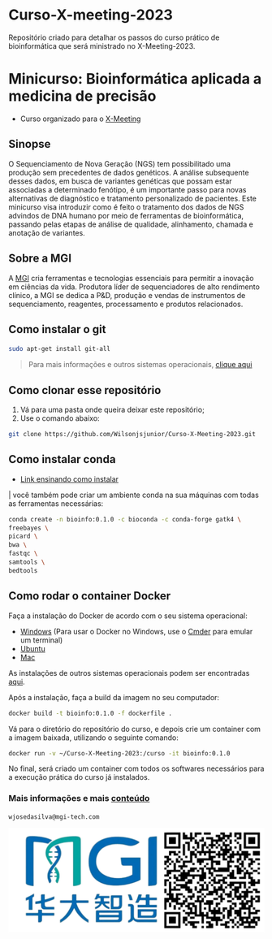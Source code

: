 # Curso-X-meeting-2023

Repositório criado para detalhar os passos do curso prático de bioinformática que será ministrado no X-Meeting-2023.

# Minicurso: Bioinformática aplicada a medicina de precisão

* Curso organizado para o [X-Meeting](https://x-meeting.com/events/2023)

## Sinopse

O Sequenciamento de Nova Geração (NGS) tem possibilitado uma produção sem precedentes de dados genéticos. A análise subsequente desses dados, em busca de variantes genéticas que possam estar associadas a determinado fenótipo, é um importante passo para novas alternativas de diagnóstico e tratamento personalizado de pacientes. Este minicurso visa introduzir como é feito o tratamento dos dados de NGS advindos de DNA humano por meio de ferramentas de bioinformática, passando pelas etapas de análise de qualidade, alinhamento, chamada e anotação de variantes.

## Sobre a MGI

A [MGI](https://en.mgi-tech.com/) cria ferramentas e tecnologias essenciais para permitir a inovação em ciências da vida. Produtora líder de sequenciadores de alto rendimento clínico, a MGI se dedica a P&D, produção e vendas de instrumentos de sequenciamento, reagentes, processamento e produtos relacionados.

## Como instalar o git

```bash
sudo apt-get install git-all
```

> Para mais informações e outros sistemas operacionais, [clique aqui](https://git-scm.com/book/pt-br/v2/Come%C3%A7ando-Instalando-o-Git)

## Como clonar esse repositório

1. Vá para uma pasta onde queira deixar este repositório;
2. Use o comando abaixo:

```bash
git clone https://github.com/Wilsonjsjunior/Curso-X-Meeting-2023.git
```

## Como instalar conda

* [Link ensinando como instalar](https://conda.io/docs/user-guide/install/index.html)

| você também pode criar um ambiente conda na sua máquinas com todas as ferramentas necessárias:

```bash
conda create -n bioinfo:0.1.0 -c bioconda -c conda-forge gatk4 \
freebayes \
picard \
bwa \
fastqc \
samtools \
bedtools
```

## Como rodar o container Docker

Faça a instalação do Docker de acordo com o seu sistema operacional:

* [Windows](https://store.docker.com/editions/community/docker-ce-desktop-windows) (Para usar o Docker no Windows, use o [Cmder](http://cmder.net/) para emular um terminal)
* [Ubuntu](https://store.docker.com/editions/community/docker-ce-server-ubuntu)
* [Mac](https://store.docker.com/editions/community/docker-ce-desktop-mac)

As instalações de outros sistemas operacionais podem ser encontradas [aqui](https://www.docker.com/community-edition).

Após a instalação, faça a build da imagem no seu computador:

```bash
docker build -t bioinfo:0.1.0 -f dockerfile .
```

Vá para o diretório do repositório do curso, e depois crie um container com a imagem baixada, utilizando o seguinte comando:

```bash
docker run -v ~/Curso-X-Meeting-2023:/curso -it bioinfo:0.1.0
```

No final, será criado um container com todos os softwares necessários para a execução prática do curso já instalados.

### Mais informações e mais [conteúdo](https://github.com/geocarvalho/snnbcourse2018)

`wjosedasilva@mgi-tech.com`

![MGI](images/qrcode-logo-MGI.png)
<!-- ![MGI-Tech](images/frame.png) -->
